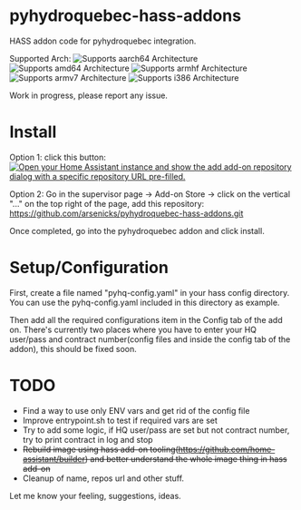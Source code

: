 # pyhydroquebec-hass-addons

HASS addon code for pyhydroquebec integration.

Supported Arch:
![Supports aarch64 Architecture][aarch64-shield]
![Supports amd64 Architecture][amd64-shield]
![Supports armhf Architecture][armhf-shield]
![Supports armv7 Architecture][armv7-shield]
![Supports i386 Architecture][i386-shield]

Work in progress, please report any issue.

# Install

Option 1: click this button:
[![Open your Home Assistant instance and show the add add-on repository dialog with a specific repository URL pre-filled.](https://my.home-assistant.io/badges/supervisor_add_addon_repository.svg)](https://my.home-assistant.io/redirect/supervisor_add_addon_repository/?repository_url=https%3A%2F%2Fgithub.com%2Farsenicks%2Fpyhydroquebec-hass-addons)

Option 2: Go in the supervisor page -> Add-on Store -> click on the vertical "..." on the top right of the page, add this repository: https://github.com/arsenicks/pyhydroquebec-hass-addons.git

Once completed, go into the pyhydroquebec addon and click install.

# Setup/Configuration

First, create a file named "pyhq-config.yaml" in your hass config directory. You can use the pyhq-config.yaml included in this directory as example.

Then add all the required configurations item in the Config tab of the add on. There's currently two places where you have to enter your HQ user/pass and contract number(config files and inside the config tab of the addon), this should be fixed soon.

# TODO

- Find a way to use only ENV vars and get rid of the config file
- Improve entrypoint.sh to test if required vars are set
- Try to add some logic, if HQ user/pass are set but not contract number, try to print contract in log and stop
- ~~Rebuild image using hass add-on tooling(https://github.com/home-assistant/builder) and better understand the whole image thing in hass add-on~~
- Cleanup of name, repos url and other stuff.

Let me know your feeling, suggestions, ideas.

[aarch64-shield]: https://img.shields.io/badge/aarch64-yes-green.svg
[amd64-shield]: https://img.shields.io/badge/amd64-yes-green.svg
[armhf-shield]: https://img.shields.io/badge/armhf-yes-green.svg
[armv7-shield]: https://img.shields.io/badge/armv7-yes-green.svg
[i386-shield]: https://img.shields.io/badge/i386-yes-green.svg
